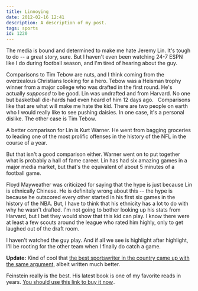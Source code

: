 ```yaml
---
title: Linnoying
date: 2012-02-16 12:41
description: A description of my post.
tags: sports
id: 1220
---
```

The media is bound and determined to make me hate Jeremy Lin.  It's tough to do -- a great story, sure.  But I haven't even been watching 24-7 ESPN like I do during football season, and I'm tired of hearing about the guy.

Comparisons to Tim Tebow are nuts, and I think coming from the overzealous Christians looking for a hero.  Tebow was a Heisman trophy winner from a major college who was drafted in the first round.  He's actually <i>supposed</i> to be good.  Lin was undrafted and from Harvard.  No one but basketball die-hards had even heard of him 12 days ago.
<span class="spanEndPreview">&nbsp;</span>
Comparisons like that are what will make me hate the kid.  There are two people on earth who I would really like to see pushing daisies.  In one case, it's a personal dislike.  The other case is Tim Tebow.

A better comparison for Lin is Kurt Warner.  He went from bagging groceries to leading one of the most prolific offenses in the history of the NFL in the course of a year.

But that isn't a good comparison either.  Warner went on to put together what is probably a hall of fame career.  Lin has had six amazing games in a major media market, but that's the equivalent of about 5 minutes of a football game.

Floyd Mayweather was criticized for saying that the hype is just because Lin is ethnically Chinese.  He is definitely wrong about this -- the hype is because he outscored every other started in his first six games in the history of the NBA.  But, I have to think that his ethnicity has a lot to do with why he wasn't drafted.  I'm not going to bother looking up his stats from Harvard, but I bet they would show that this kid can play.  I know there were at least a few scouts around the league who rated him highly, only to get laughed out of the draft room.

I haven't watched the guy play.  And if all we see is highlight after highlight, I'll be rooting for the other team when I finally do catch a game.

<b>Update:</b>  Kind of cool that <a href="http://feinsteinonthebrink.com/index.php?id=2843356311304035537" target="_blank">the best sportswriter in the country came up with the same argument</a>, albeit written much better.

Feinstein really is the best.  His latest book is one of my favorite reads in years.  <a href="http://www.amazon.com/gp/product/0316079049/ref=as_li_ss_tl?ie=UTF8&tag=theskinnyonbe-20&linkCode=as2&camp=1789&creative=390957&creativeASIN=0316079049">You should use this link to buy it now</a><img src="http://www.assoc-amazon.com/e/ir?t=theskinnyonbe-20&l=as2&o=1&a=0316079049" width="1" height="1" border="0" alt="" style="border:none !important; margin:0px !important;" />.